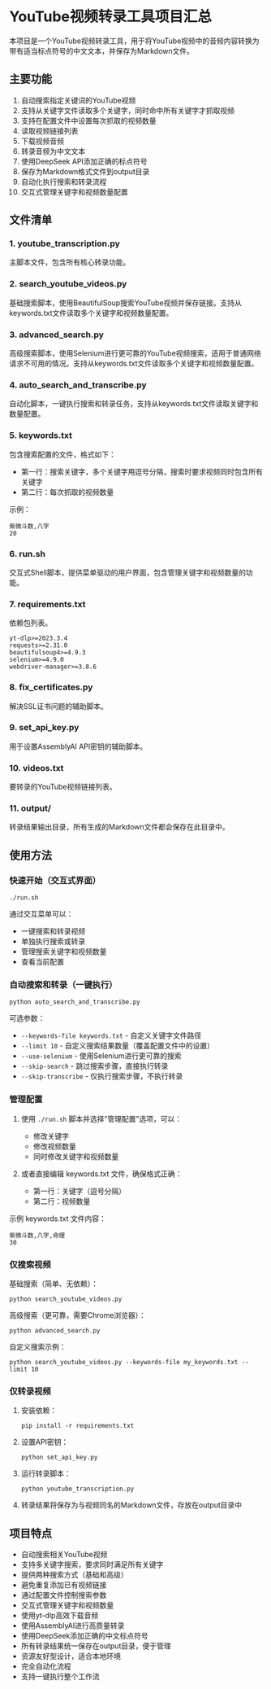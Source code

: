 # YouTube视频转录工具项目汇总

本项目是一个YouTube视频转录工具，用于将YouTube视频中的音频内容转换为带有适当标点符号的中文文本，并保存为Markdown文件。

## 主要功能

1. 自动搜索指定关键词的YouTube视频
2. 支持从关键字文件读取多个关键字，同时命中所有关键字才抓取视频
3. 支持在配置文件中设置每次抓取的视频数量
4. 读取视频链接列表
5. 下载视频音频
6. 转录音频为中文文本
7. 使用DeepSeek API添加正确的标点符号
8. 保存为Markdown格式文件到output目录
9. 自动化执行搜索和转录流程
10. 交互式管理关键字和视频数量配置

## 文件清单

### 1. youtube_transcription.py

主脚本文件，包含所有核心转录功能。

### 2. search_youtube_videos.py

基础搜索脚本，使用BeautifulSoup搜索YouTube视频并保存链接。支持从keywords.txt文件读取多个关键字和视频数量配置。

### 3. advanced_search.py

高级搜索脚本，使用Selenium进行更可靠的YouTube视频搜索，适用于普通网络请求不可用的情况。支持从keywords.txt文件读取多个关键字和视频数量配置。

### 4. auto_search_and_transcribe.py

自动化脚本，一键执行搜索和转录任务，支持从keywords.txt文件读取关键字和数量配置。

### 5. keywords.txt

包含搜索配置的文件，格式如下：
- 第一行：搜索关键字，多个关键字用逗号分隔，搜索时要求视频同时包含所有关键字
- 第二行：每次抓取的视频数量

示例：
```
紫微斗数,八字
20
```

### 6. run.sh

交互式Shell脚本，提供菜单驱动的用户界面，包含管理关键字和视频数量的功能。

### 7. requirements.txt

依赖包列表。

```
yt-dlp>=2023.3.4
requests>=2.31.0
beautifulsoup4>=4.9.3
selenium>=4.9.0
webdriver-manager>=3.8.6
```

### 8. fix_certificates.py

解决SSL证书问题的辅助脚本。

### 9. set_api_key.py

用于设置AssemblyAI API密钥的辅助脚本。

### 10. videos.txt

要转录的YouTube视频链接列表。

### 11. output/

转录结果输出目录，所有生成的Markdown文件都会保存在此目录中。

## 使用方法

### 快速开始（交互式界面）

```
./run.sh
```

通过交互菜单可以：
- 一键搜索和转录视频
- 单独执行搜索或转录
- 管理搜索关键字和视频数量
- 查看当前配置

### 自动搜索和转录（一键执行）

```
python auto_search_and_transcribe.py
```

可选参数：
- `--keywords-file keywords.txt` - 自定义关键字文件路径
- `--limit 10` - 自定义搜索结果数量（覆盖配置文件中的设置）
- `--use-selenium` - 使用Selenium进行更可靠的搜索
- `--skip-search` - 跳过搜索步骤，直接执行转录
- `--skip-transcribe` - 仅执行搜索步骤，不执行转录

### 管理配置

1. 使用 `./run.sh` 脚本并选择"管理配置"选项，可以：
   - 修改关键字
   - 修改视频数量
   - 同时修改关键字和视频数量

2. 或者直接编辑 keywords.txt 文件，确保格式正确：
   - 第一行：关键字（逗号分隔）
   - 第二行：视频数量

示例 keywords.txt 文件内容：
```
紫微斗数,八字,命理
30
```

### 仅搜索视频

基础搜索（简单、无依赖）：
```
python search_youtube_videos.py
```

高级搜索（更可靠，需要Chrome浏览器）：
```
python advanced_search.py
```

自定义搜索示例：
```
python search_youtube_videos.py --keywords-file my_keywords.txt --limit 10
```

### 仅转录视频

1. 安装依赖：
   ```
   pip install -r requirements.txt
   ```

2. 设置API密钥：
   ```
   python set_api_key.py
   ```

3. 运行转录脚本：
   ```
   python youtube_transcription.py
   ```

4. 转录结果将保存为与视频同名的Markdown文件，存放在output目录中

## 项目特点

- 自动搜索相关YouTube视频
- 支持多关键字搜索，要求同时满足所有关键字
- 提供两种搜索方式（基础和高级）
- 避免重复添加已有视频链接
- 通过配置文件控制搜索参数
- 交互式管理关键字和视频数量
- 使用yt-dlp高效下载音频
- 使用AssemblyAI进行高质量转录 
- 使用DeepSeek添加正确的中文标点符号
- 所有转录结果统一保存在output目录，便于管理
- 资源友好型设计，适合本地环境
- 完全自动化流程
- 支持一键执行整个工作流 